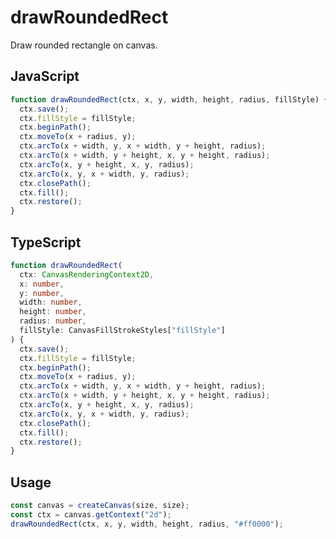 # drawRoundedRect

Draw rounded rectangle on canvas.

## JavaScript

<!-- start: code-js -->

```js
function drawRoundedRect(ctx, x, y, width, height, radius, fillStyle) {
  ctx.save();
  ctx.fillStyle = fillStyle;
  ctx.beginPath();
  ctx.moveTo(x + radius, y);
  ctx.arcTo(x + width, y, x + width, y + height, radius);
  ctx.arcTo(x + width, y + height, x, y + height, radius);
  ctx.arcTo(x, y + height, x, y, radius);
  ctx.arcTo(x, y, x + width, y, radius);
  ctx.closePath();
  ctx.fill();
  ctx.restore();
}
```

<!-- end: code-js -->

## TypeScript

<!-- start: code-ts -->

```ts
function drawRoundedRect(
  ctx: CanvasRenderingContext2D,
  x: number,
  y: number,
  width: number,
  height: number,
  radius: number,
  fillStyle: CanvasFillStrokeStyles["fillStyle"]
) {
  ctx.save();
  ctx.fillStyle = fillStyle;
  ctx.beginPath();
  ctx.moveTo(x + radius, y);
  ctx.arcTo(x + width, y, x + width, y + height, radius);
  ctx.arcTo(x + width, y + height, x, y + height, radius);
  ctx.arcTo(x, y + height, x, y, radius);
  ctx.arcTo(x, y, x + width, y, radius);
  ctx.closePath();
  ctx.fill();
  ctx.restore();
}
```

<!-- end: code-ts -->

## Usage

```js
const canvas = createCanvas(size, size);
const ctx = canvas.getContext("2d");
drawRoundedRect(ctx, x, y, width, height, radius, "#ff0000");
```
